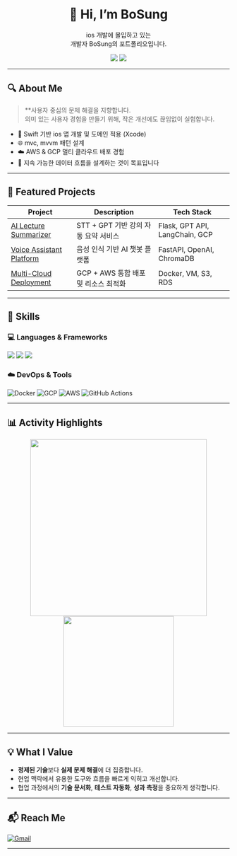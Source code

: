 <h1 align="center">👋 Hi, I’m BoSung</h1>
<p align="center">
  ios 개발에 몰입하고 있는<br>
  개발자 BoSung의 포트폴리오입니다.
</p>

<p align="center">
  <img src="https://img.shields.io/badge/AIVLE SCHOOL-KT-red?style=flat-square" />
  <img src="https://img.shields.io/badge/GPT-Driven-blue?style=flat-square&logo=openai&logoColor=white" />
</p>

---

## 🔍 About Me

> **사용자 중심의 문제 해결을 지향합니다.  
> 의미 있는 사용자 경험을 만들기 위해, 작은 개선에도 끊임없이 실험합니다.

- 🧠 Swift 기반 ios 앱 개발 및 도메인 적용 (Xcode)
- 🌐 mvc, mvvm 패턴 설계 
- ☁️ AWS & GCP 멀티 클라우드 배포 경험
- 🔄 지속 가능한 데이터 흐름을 설계하는 것이 목표입니다

---

## 📁 Featured Projects

| Project | Description | Tech Stack |
|--------|-------------|------------|
| [AI Lecture Summarizer](https://github.com/) | STT + GPT 기반 강의 자동 요약 서비스 | Flask, GPT API, LangChain, GCP |
| [Voice Assistant Platform](https://github.com/) | 음성 인식 기반 AI 챗봇 플랫폼 | FastAPI, OpenAI, ChromaDB |
| [Multi-Cloud Deployment](https://github.com/) | GCP + AWS 통합 배포 및 리소스 최적화 | Docker, VM, S3, RDS |

---

## 🔎 Skills

### 💻 Languages & Frameworks  
<img src="https://img.shields.io/badge/iOS-000000?style=flat-square&logo=iOS&logoColor=white"/></a>
<img src="https://img.shields.io/badge/Swift-F05138?style=flat-square&logo=Swift&logoColor=white"/></a>
<img src="https://img.shields.io/badge/Xcode-147EFB?style=flat-square&logo=Xcode&logoColor=white"/></a>

### ☁️ DevOps & Tools  
![Docker](https://img.shields.io/badge/Docker-2496ED.svg?style=flat&logo=docker&logoColor=white)
![GCP](https://img.shields.io/badge/GCP-4285F4?style=flat&logo=googlecloud&logoColor=white)
![AWS](https://img.shields.io/badge/AWS-232F3E.svg?style=flat&logo=amazonaws&logoColor=white)
![GitHub Actions](https://img.shields.io/badge/GitHub_Actions-2088FF?style=flat&logo=githubactions&logoColor=white)

---

## 📊 Activity Highlights

<p align="center">
  <img src="https://github-readme-stats.vercel.app/api?username=yourgithubid&show_icons=true&theme=tokyonight&count_private=true" width="400"/>
  <img src="http://mazassumnida.wtf/api/v2/generate_badge?boj=yourbojhandle" width="250"/>
</p>

---

## 💡 What I Value

- **정제된 기술**보다 **실제 문제 해결**에 더 집중합니다.
- 현업 맥락에서 유용한 도구와 흐름을 빠르게 익히고 개선합니다.
- 협업 과정에서의 **기술 문서화**, **테스트 자동화**, **성과 측정**을 중요하게 생각합니다.

---

## 📬 Reach Me

[![Gmail](https://img.shields.io/badge/youremail@gmail.com-D14836?style=flat-square&logo=gmail&logoColor=white)](mailto:youremail@gmail.com)

---

<!-- TIP: 이 README는 'yourgithubid/yourgithubid' 저장소에 업로드하면 프로필 메인에 자동 노출됩니다. -->
